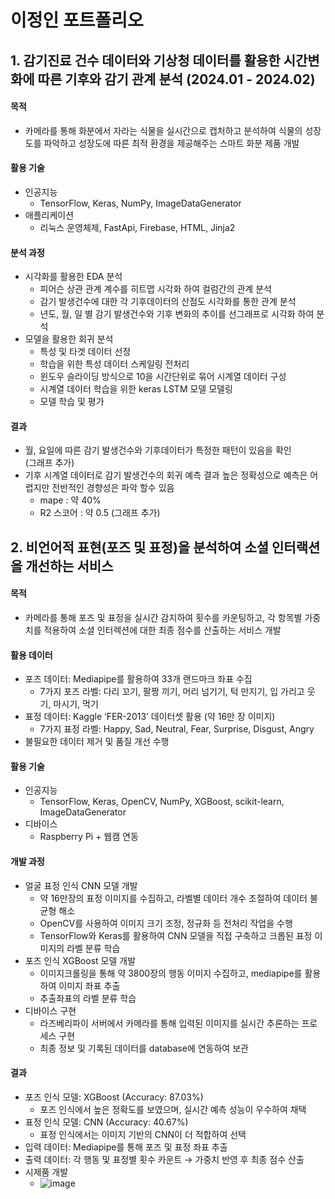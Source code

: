 # 이정인 포트폴리오

## 1. 감기진료 건수 데이터와 기상청 데이터를 활용한 시간변화에 따른 기후와 감기 관계 분석 (2024.01 - 2024.02)
#### 목적
- 카메라를 통해 화분에서 자라는 식물을 실시간으로 캡처하고 분석하여 식물의 성장도를 파악하고 성장도에 따른 최적 환경을 제공해주는 스마트 화분 제품 개발 
#### 활용 기술
- 인공지능
  * TensorFlow, Keras, NumPy, ImageDataGenerator
- 애플리케이션
  * 리눅스 운영체제, FastApi, Firebase, HTML, Jinja2 
#### 분석 과정
- 시각화를 활용한 EDA 분석
  * 피어슨 상관 관계 계수를 히트맵 시각화 하여 컬럼간의 관계 분석
  * 감기 발생건수에 대한 각 기후데이터의 산점도 시각화를 통한 관계 분석
  * 년도, 월, 일 별 감기 발생건수와 기후 변화의 추이를 선그래프로 시각화 하여 분석 
- 모델을 활용한 회귀 분석
  * 특성 및 타겟 데이터 선정
  * 학습을 위한 특성 데이터 스케일링 전처리
  * 윈도우 슬라이딩 방식으로 10을 시간단위로 묶어 시계열 데이터 구성
  * 시계열 데이터 학습을 위한 keras LSTM 모델 모델링
  * 모델 학습 및 평가
#### 결과
- 월, 요일에 따른 감기 발생건수와 기후데이터가 특정한 패턴이 있음을 확인    
  (그래프 추가)
- 기후 시계열 데이터로 감기 발생건수의 회귀 예측 결과 높은 정확성으로 예측은 어렵지만 전반적인 경향성은 파악 할수 있음   
  * mape : 약 40%
  * R2 스코어 : 약 0.5
  (그래프 추가)


## 2. 비언어적 표현(포즈 및 표정)을 분석하여 소셜 인터랙션을 개선하는 서비스
#### 목적
- 카메라를 통해 포즈 및 표정을 실시간 감지하여 횟수를 카운팅하고, 각 항목별 가중치를 적용하여 소셜 인터렉션에 대한 최종 점수를 산출하는 서비스 개발
#### 활용 데이터
- 포즈 데이터: Mediapipe를 활용하여 33개 랜드마크 좌표 수집
  * 7가지 포즈 라벨: 다리 꼬기, 팔짱 끼기, 머리 넘기기, 턱 만지기, 입 가리고 웃기, 마시기, 먹기
- 표정 데이터: Kaggle ‘FER-2013’ 데이터셋 활용 (약 16만 장 이미지)
  * 7가지 표정 라벨: Happy, Sad, Neutral, Fear, Surprise, Disgust, Angry
- 불필요한 데이터 제거 및 품질 개선 수행
#### 활용 기술
- 인공지능
  * TensorFlow, Keras, OpenCV, NumPy, XGBoost, scikit-learn, ImageDataGenerator
- 디바이스
  * Raspberry Pi + 웹캠 연동
#### 개발 과정
- 얼굴 표정 인식 CNN 모델 개발
  * 약 16만장의 표정 이미지를 수집하고, 라벨별 데이터 개수 조절하여 데이터 불균형 해소
  * OpenCV를 사용하여 이미지 크기 조정, 정규화 등 전처리 작업을 수행
  * TensorFlow와 Keras를 활용하여 CNN 모델을 직접 구축하고 크롭된 표정 이미지의 라벨 분류 학습
- 포즈 인식 XGBoost 모델 개발
  * 이미지크롤링을 통해 약 3800장의 행동 이미지 수집하고, mediapipe를 활용하여 이미지 좌표 추출
  * 추출좌표의 라벨 분류 학습
- 디바이스 구현
  * 라즈베리파이 서버에서 카메라를 통해 입력된 이미지를 실시간 추론하는 프로세스 구현
  * 최종 정보 및 기록된 데이터를 database에 연동하여 보관
#### 결과
- 포즈 인식 모델: XGBoost (Accuracy: 87.03%)
  * 포즈 인식에서 높은 정확도를 보였으며, 실시간 예측 성능이 우수하여 채택
- 표정 인식 모델: CNN (Accuracy: 40.67%)
  * 표정 인식에서는 이미지 기반의 CNN이 더 적합하여 선택
- 입력 데이터: Mediapipe를 통해 포즈 및 표정 좌표 추출
- 출력 데이터: 각 행동 및 표정별 횟수 카운트 → 가중치 반영 후 최종 점수 산출
- 시제품 개발
  * ![image](https://github.com/user-attachments/assets/352abbeb-5a13-408f-b46f-1def11bf87bc)

